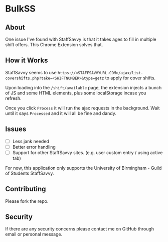 # BulkSS

## About

One issue I've found with StaffSavvy is that it takes ages to fill in multiple shift offers. This Chrome Extension solves that.

## How it Works

StaffSavvy seems to use ```https://<STAFFSAVVYURL.COM>/ajax/list-covershifts.php?take=<SHIFTNUMBER>&type=getz``` to apply for cover shifts.

Upon loading into the ```/shift/available``` page, the extension injects a bunch of JS and some HTML elements, plus some localStorage incase you refresh.

Once you click ```Process``` it will run the ajax requests in the background. Wait until it says ```Processed``` and it will all be fine and dandy.

## Issues

- [ ] Less jank needed
- [ ] Better error handling
- [ ] Support for other StaffSavvy sites. (e.g. user custom entry / using active tab)

For now, this application only supports the University of Birmingham - Guild of Students StaffSavvy.

## Contributing

Please fork the repo.

## Security

If there are any security concerns please contact me on GitHub through email or personal message.
